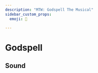 ```yaml
---
description: "MTW: Godspell The Musical"
sidebar_custom_props:
  emoji: 🌟

---
```


# Godspell

## Sound

